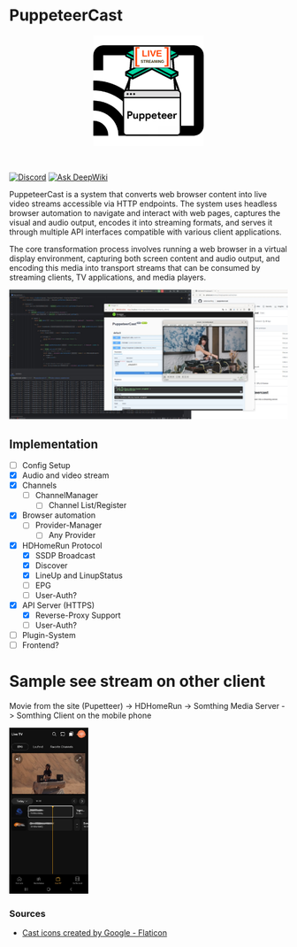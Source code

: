 

# PuppeteerCast

<p align="center">
  <img height="200" src="doc/images/puppeteercast_logo.png">
</p>

<br>

[![Discord](https://img.shields.io/discord/1347133593578766369.svg?label=Discord&logo=discord&color=5865F2&logoColor=white)](https://discord.gg/52PQ2mbWQD) [![Ask DeepWiki](https://deepwiki.com/badge.svg)](https://deepwiki.com/stefanwerfling/puppeteercast)

PuppeteerCast is a system that converts web browser content into live video streams accessible via HTTP endpoints. The system uses headless browser automation to navigate and interact with web pages, captures the visual and audio output, encodes it into streaming formats, and serves it through multiple API interfaces compatible with various client applications.

The core transformation process involves running a web browser in a virtual display environment, capturing both screen content and audio output, and encoding this media into transport streams that can be consumed by streaming clients, TV applications, and media players.

<img src="doc/images/puppeteer_example.jpeg">

## Implementation

- [ ] Config Setup
- [x] Audio and video stream
- [x] Channels
  - [ ] ChannelManager
    - [ ] Channel List/Register
- [x] Browser automation
  - [ ] Provider-Manager
    - [ ] Any Provider
- [x] HDHomeRun Protocol
  - [x] SSDP Broadcast 
  - [x] Discover
  - [x] LineUp and LinupStatus
  - [ ] EPG
  - [ ] User-Auth?
- [x] API Server (HTTPS)
  - [x] Reverse-Proxy Support
  - [ ] User-Auth?
- [ ] Plugin-System
- [ ] Frontend?

# Sample see stream on other client
Movie from the site (Pupetteer) -> HDHomeRun -> Somthing Media Server -> Somthing Client on the mobile phone

<img height="300" src="doc/images/client_forstream.png">


### Sources
- <a href="https://www.flaticon.com/free-icons/cast" title="cast icons">Cast icons created by Google - Flaticon</a>
